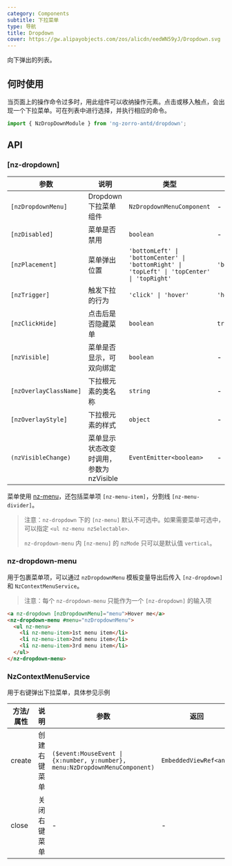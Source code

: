 ```yaml
---
category: Components
subtitle: 下拉菜单
type: 导航
title: Dropdown
cover: https://gw.alipayobjects.com/zos/alicdn/eedWN59yJ/Dropdown.svg
---
```


向下弹出的列表。

## 何时使用

当页面上的操作命令过多时，用此组件可以收纳操作元素。点击或移入触点，会出现一个下拉菜单。可在列表中进行选择，并执行相应的命令。

```ts
import { NzDropDownModule } from 'ng-zorro-antd/dropdown';
```

## API

### [nz-dropdown]

| 参数                   | 说明                                     | 类型                                                                                        | 默认值         |
| ---------------------- | ---------------------------------------- | ------------------------------------------------------------------------------------------- | -------------- |
| `[nzDropdownMenu]`     | Dropdown 下拉菜单组件                    | `NzDropdownMenuComponent`                                                                   | -              |
| `[nzDisabled]`         | 菜单是否禁用                             | `boolean`                                                                                   | -              |
| `[nzPlacement]`        | 菜单弹出位置                             | `'bottomLeft' \| 'bottomCenter' \| 'bottomRight' \| 'topLeft' \| 'topCenter' \| 'topRight'` | `'bottomLeft'` |
| `[nzTrigger]`          | 触发下拉的行为                           | `'click' \| 'hover'`                                                                        | `'hover'`      |
| `[nzClickHide]`        | 点击后是否隐藏菜单                       | `boolean`                                                                                   | `true`         |
| `[nzVisible]`          | 菜单是否显示，可双向绑定                 | `boolean`                                                                                   | -              |
| `[nzOverlayClassName]` | 下拉根元素的类名称                       | `string`                                                                                    | -              |
| `[nzOverlayStyle]`     | 下拉根元素的样式                         | `object`                                                                                    | -              |
| `(nzVisibleChange)`    | 菜单显示状态改变时调用，参数为 nzVisible | `EventEmitter<boolean>`                                                                     | -              |

菜单使用 [nz-menu](/components/menu/zh)，还包括菜单项 `[nz-menu-item]`，分割线 `[nz-menu-divider]`。

> 注意：`nz-dropdown` 下的 `[nz-menu]` 默认不可选中。如果需要菜单可选中，可以指定 `<ul nz-menu nzSelectable>`.
>
> `nz-dropdown-menu` 内 `[nz-menu]` 的 `nzMode` 只可以是默认值 `vertical`。

### nz-dropdown-menu

用于包裹菜单项，可以通过 `nzDropdownMenu` 模板变量导出后传入 `[nz-dropdown]` 和 `NzContextMenuService`。

> 注意：每个 `nz-dropdown-menu` 只能作为一个 `[nz-dropdown]` 的输入项

```html
<a nz-dropdown [nzDropdownMenu]="menu">Hover me</a>
<nz-dropdown-menu #menu="nzDropdownMenu">
  <ul nz-menu>
    <li nz-menu-item>1st menu item</li>
    <li nz-menu-item>2nd menu item</li>
    <li nz-menu-item>3rd menu item</li>
  </ul>
</nz-dropdown-menu>
```

### NzContextMenuService

用于右键弹出下拉菜单，具体参见示例

| 方法/属性 | 说明         | 参数                                                                        | 返回                   |
| --------- | ------------ | --------------------------------------------------------------------------- | ---------------------- |
| create    | 创建右键菜单 | `($event:MouseEvent \| {x:number, y:number}, menu:NzDropdownMenuComponent)` | `EmbeddedViewRef<any>` |
| close     | 关闭右键菜单 | -                                                                           | -                      |
